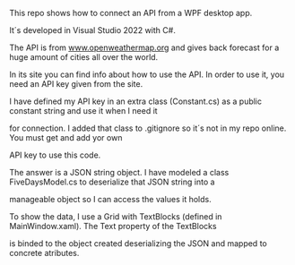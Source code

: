 ﻿This repo shows how to connect an API from a WPF desktop app.

It´s developed in Visual Studio 2022 with C#.

The API is from www.openweathermap.org and gives back forecast for a huge amount of cities all over the world.

In its site you can find info about how to use the API. In order to use it, you need an API key given from the site.

I have defined my API key in an extra class (Constant.cs) as a public constant string and use it when I need it 

for connection. I added that class to .gitignore so it´s not in my repo online. You must get and add yor own 

API key to use this code.

The answer is a JSON string object. I have modeled a class FiveDaysModel.cs to deserialize that JSON string into a 

manageable object so I can access the values it holds.

To show the data, I use a Grid with TextBlocks (defined in MainWindow.xaml). The Text property of the TextBlocks 

is binded to the object created deserializing the JSON and mapped to concrete atributes.

